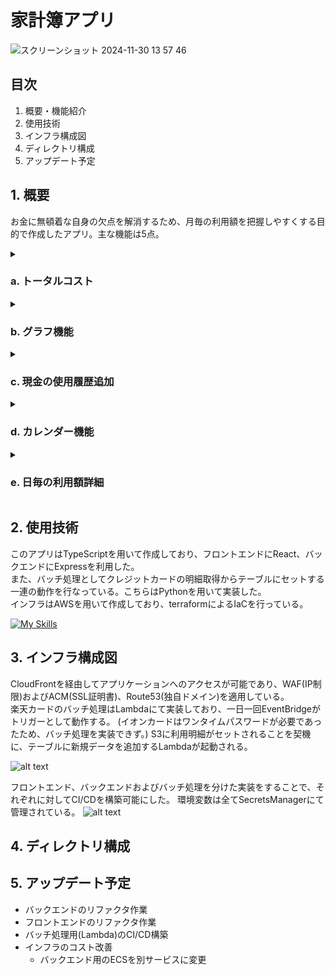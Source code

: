 # 家計簿アプリ

![スクリーンショット 2024-11-30 13 57 46](https://github.com/user-attachments/assets/30d2e58b-12ee-425d-b939-e34272886853)


## 目次
1. 概要・機能紹介
2. 使用技術
3. インフラ構成図
4. ディレクトリ構成
5. アップデート予定


## 1. 概要
お金に無頓着な自身の欠点を解消するため、月毎の利用額を把握しやすくする目的で作成したアプリ。主な機能は5点。

<details>
  <summary>

  ### a. トータルコスト
  </summary>

  選択した月の総利用額が一目でわかる機能。  
  さらに、支払い方法別や設定されたタグ別といった、カテゴリ毎の利用額を確認することが可能。  
  
  <img width="600" alt="スクリーンショット 2024-10-25 18 19 19" src="https://github.com/user-attachments/assets/82f16d0f-5df8-4d00-81e8-12d3b4f8c42c">
</details>

<details>
  <summary>

  ### b. グラフ機能
  </summary>

  利用額を占めるタグ毎の割合が一目でわかる機能。  
  総利用額、楽天カード、イオンカード、現金の計4種の割合を確認可能。  

  <p>
    <img src="https://github.com/user-attachments/assets/07adcf24-99e1-4dfa-bd4b-2da26025a531" width="400">
    <img src="https://github.com/user-attachments/assets/a3197ba8-7a16-47f0-80d1-c95ca0387d24" width="400">
  </p>

</details>

<details>
  <summary>

  ### c. 現金の使用履歴追加
  </summary>

  設定項目は日付、概要、価格、タグの4つ。  
  設定項目を後ほど変更することも可能。(e. 日毎の利用額詳細)  

  ![alt text](<スクリーンショット 2024-11-30 16.23.34.png>)
</details>

<details>
  <summary>

  ### d. カレンダー機能
  </summary>

  選択した月の日毎の利用額をカレンダー上に表示。  
  利用額の外枠は支払い方法、内側はタグに応じた色となっている。  
  特定の日付をクリックすることで、利用額の詳細が表示される。(e. 日毎の利用額詳細)  

  ![alt text](<スクリーンショット 2024-10-25 18.20.04.png>)
</details>

<details>
  <summary>

  ### e. 日毎の利用額詳細
  </summary>

  カレンダーの特定の日付をクリックすることで、利用額の詳細一覧が表示される。  
  ![alt text](<スクリーンショット 2024-11-30 16.40.12.png>)

  現金の場合は、ここでデータの修正および削除が可能。  
  ![alt text](<スクリーンショット 2024-11-30 16.42.34.png>)

  クレジットカードの場合はタグ変更のみ可能。  
  ![alt text](<スクリーンショット 2024-11-30 16.41.33.png>)
</details>

## 2. 使用技術
このアプリはTypeScriptを用いて作成しており、フロントエンドにReact、バックエンドにExpressを利用した。  
また、バッチ処理としてクレジットカードの明細取得からテーブルにセットする一連の動作を行なっている。こちらはPythonを用いて実装した。  
インフラはAWSを用いて作成しており、terraformによるIaCを行っている。  

[![My Skills](https://skillicons.dev/icons?i=ts,react,express,docker,py,mysql,aws,terraform,githubactions)](https://skillicons.dev)

## 3. インフラ構成図
CloudFrontを経由してアプリケーションへのアクセスが可能であり、WAF(IP制限)およびACM(SSL証明書)、Route53(独自ドメイン)を適用している。  
楽天カードのバッチ処理はLambdaにて実装しており、一日一回EventBridgeがトリガーとして動作する。
(イオンカードはワンタイムパスワードが必要であったため、バッチ処理を実装できず。)
S3に利用明細がセットされることを契機に、テーブルに新規データを追加するLambdaが起動される。  

![alt text](<スクリーンショット 2024-11-30 16.51.30.png>)

フロントエンド、バックエンドおよびバッチ処理を分けた実装をすることで、それぞれに対してCI/CDを構築可能にした。
環境変数は全てSecretsManagerにて管理されている。
![alt text](<スクリーンショット 2024-11-30 16.52.53.png>)

## 4. ディレクトリ構成


## 5. アップデート予定

 - バックエンドのリファクタ作業  
 - フロントエンドのリファクタ作業
 - バッチ処理用(Lambda)のCI/CD構築
 - インフラのコスト改善
   - バックエンド用のECSを別サービスに変更